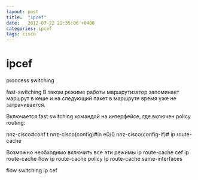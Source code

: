 ```yaml
---
layout: post
title:  "ipcef"
date:   2012-07-22 22:35:06 +0400
categories: ipcef
tags: cisco
---
```


# ipcef
 
proccess switching


fast-switching
 В таком режиме работы маршрутизатор запоминает маршрут
   в кеше и на следующий пакет в маршруте время уже не затрачивается.

 Включается fast switching командой на интерфейсе, где включен policy
   routing:

   nnz-cisco#conf t
   nnz-cisco(config)#in e0/0
   nnz-cisco(config-if)# ip route-cache 


Возможно необходимо включить все эти режимы
 ip route-cache cef
   ip route-cache flow
   ip route-cache policy
   ip route-cache same-interfaces


flow switching
ip cef